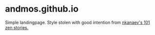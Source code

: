 # andmos.github.io

Simple landingpage. Style stolen with good intention from [nkanaev's 101 zen stories.](https://github.com/nkanaev/zen101)
